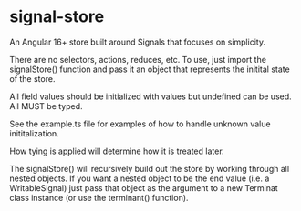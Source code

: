 # signal-store
An Angular 16+ store built around Signals that focuses on simplicity. 

There are no selectors, actions, reduces, etc. To use, just import the signalStore() function and pass it an object that represents the initital state of the store. 

All field values should be initialized with values but undefined can be used. All MUST be typed. 

See the example.ts file for examples of how to handle unknown value inititalization. 

How tying is applied will determine how it is treated later.

The signalStore() will recursively build out the store by working through all nested objects. If you want a nested object to be the end value (i.e. a WritableSignal) just pass that object as the argument to a new Terminat class instance (or use the terminant() function).
